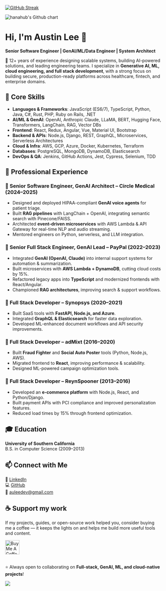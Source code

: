 [![GitHub Streak](https://streak-stats.demolab.com?user=hanahub&theme=transparent&border_radius=4&card_height=100)](https://git.io/streak-stats)

<img src="http://ghchart.rshah.org/hanahub?rand" alt="hanahub's Github chart" />

# Hi, I'm Austin Lee 👋  

**Senior Software Engineer | GenAI/ML/Data Engineer | System Architect**  

🚀 12+ years of experience designing scalable systems, building AI-powered solutions, and leading engineering teams. I specialize in **Generative AI, ML, cloud engineering, and full stack development**, with a strong focus on building secure, production-ready platforms across healthcare, fintech, and enterprise domains.  

## 🔧 Core Skills
- **Languages & Frameworks**: JavaScript (ES6/7), TypeScript, Python, Java, C#, Rust, PHP, Ruby on Rails, .NET  
- **AI/ML & GenAI**: OpenAI, Anthropic Claude, LLaMA, BERT, Hugging Face, Transformers, LangChain, RAG, Vector DBs  
- **Frontend**: React, Redux, Angular, Vue, Material UI, Bootstrap  
- **Backend & APIs**: Node.js, Django, REST, GraphQL, Microservices, Serverless Architectures  
- **Cloud & Infra**: AWS, GCP, Azure, Docker, Kubernetes, Terraform  
- **Databases**: PostgreSQL, MongoDB, DynamoDB, Elasticsearch  
- **DevOps & QA**: Jenkins, GitHub Actions, Jest, Cypress, Selenium, TDD  

## 💼 Professional Experience  

### 🔹 Senior Software Engineer, GenAI Architect – Circle Medical (2024–2025)  
- Designed and deployed HIPAA-compliant **GenAI voice agents** for patient triage.  
- Built **RAG pipelines** with LangChain + OpenAI, integrating semantic search with Pinecone/FAISS.  
- Architected **event-driven microservices** with AWS Lambda & API Gateway for real-time NLP and audio streaming.  
- Mentored engineers on Python, serverless, and LLM integration.  

### 🔹 Senior Full Stack Engineer, GenAI Lead – PayPal (2022–2023)  
- Integrated **GenAI (OpenAI, Claude)** into internal support systems for automation & summarization.  
- Built microservices with **AWS Lambda + DynamoDB**, cutting cloud costs by 15%.  
- Refactored legacy apps into **TypeScript** and modernized frontends with React/Angular.  
- Championed **RAG architectures**, improving search & support workflows.  

### 🔹 Full Stack Developer – Synopsys (2020–2021)  
- Built SaaS tools with **FastAPI, Node.js, and Azure**.  
- Integrated **GraphQL & Elasticsearch** for faster data exploration.  
- Developed ML-enhanced document workflows and API security improvements.  

### 🔹 Full Stack Developer – adMixt (2016–2020)  
- Built **Fraud Fighter** and **Social Auto Poster** tools (Python, Node.js, AWS).  
- Migrated frontend to **React**, improving performance & scalability.  
- Designed ML-powered campaign optimization tools.  

### 🔹 Full Stack Developer – ReynSpooner (2013–2016)  
- Developed an **e-commerce platform** with Node.js, React, and Python/Django.  
- Built payment APIs with PCI compliance and improved personalization features.  
- Reduced load times by 15% through frontend optimization.  

## 🎓 Education  
**University of Southern California**  
B.S. in Computer Science (2009–2013)  

## 📫 Connect with Me  
💼 [LinkedIn](https://www.linkedin.com/in/austin-h-lee-960729352/)  
💻 [GitHub](https://github.com/hanahub)  
📧 auleedev@gmail.com  

## ☕ Support my work
If my projects, guides, or open-source work helped you, consider buying me a coffee — it keeps the lights on and helps me build more useful tools and content.  

<a href="https://buymeacoffee.com/auleedev" target="_blank">
  <img src="https://cdn.buymeacoffee.com/buttons/v2/default-yellow.png" height="46" alt="Buy Me A Coffee"/>
</a><br><br>
    
⭐️ Always open to collaborating on **Full-stack, GenAI, ML, and cloud-native projects**!  

![](https://komarev.com/ghpvc/?username=hanahub)
